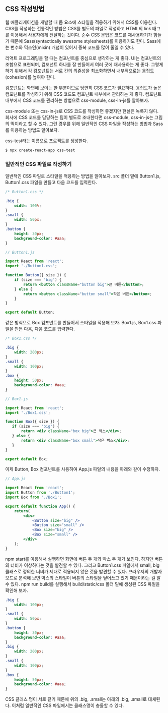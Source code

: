 ## CSS 작성방법

웹 애플리케이션을 개발할 때 돔 요소에 스타일을 적용하기 위해서 CSS를 이용한다. CSS를 작성하는 전통적인 방법은 CSS를 별도의 파일로 작성하고 HTML의 link 태그를 이용해서 사용자에게 전달하는 것이다. 순수 CSS 문법은 코드를 재사용하기가 힘들기 때문에 Sass(syntactically awesome stylesheets)를 이용하기도 한다. Sass에는 변수와 믹스인(mixin) 개념이 있어서 중복 코드를 많이 줄일 수 있다. 

리액트 프로그래밍을 할 때는 컴포넌트를 중심으로 생각하는 게 좋다. UI는 컴포넌트의 조합으로 표현되며, 컴포넌트 하나를 잘 만들어서 여러 곳에 재사용하는 게 좋다. 그렇게 하기 위해서 각 컴포넌트는 서로 간의 의존성을 최소화하면서 내부적으로는 응집도(cohesion)를 높여야 한다. 

컴포넌트는 화면에 보이는 한 부분이므로 당연히 CSS 코드가 필요하다. 응집도가 높은 컴포넌트를 작성하기 위해 CSS 코드도 컴포넌트 내부에서 관리하는 게 좋다. 컴포넌트 내부에서 CSS 코드를 관리하는 방법으로 css-module, css-in-js를 알아보자. 

css-module 또는 css-in-js로 CSS 코드를 작성하면 좋겠지만 현실은 녹록지 않다. 회사에 CSS 코드를 담당하는 팀이 별도로 조내한다면 css-module, css-in-js는 그림의 떡이라고 할 수 있다. 그런 경우를 위해 일반적인 CSS 파일을 작성하는 방법과 Sass를 이용하는 방법도 알아보자. 

css-test라는 이름으로 프로젝트를 생성한다. 

```bash
$ npx create-react-app css-test
```

### 일반적인 CSS 파일로 작성하기

일반적인 CSS 파일로 스타일을 적용하는 방법을 알아보자. src 폴더 밑에 Button1.js, Button1.css 파일을 만들고 다음 코드를 입력한다. 

```css
/* Button1.css */

.big {
    width: 100%;
}
.small {
    width: 50px;
}
.button {
    height: 30px;
    background-color: #aaa;
}
```

```jsx
// Button1.js

import React from 'react';
import './Button1.css';

function Button({ size }) {
    if (size === 'big') {
        return <button className="button big">큰 버튼</button>;
    } else {
        return <button className="button small">작은 버튼</button>;
    }
}

export default Button;
```

같은 방식으로 Box 컴포넌트를 만들어서 스타일을 적용해 보자. Box1.js, Box1.css 파일을 만든 다음, 다음 코드를 입력한다. 

```css
/* Box1.css */

.big {
    width: 200px;
}
.small {
    width: 100px;
}
.box {
    height: 50px;
    background-color: #aaa;
}
```

 ```jsx
// Box1.js

import React from 'react';
import './Box1.css';

function Box({ size }) {
    if (size === 'big') {
        return <div className="box big">큰 박스</div>;
    } else {
        return <div className="box small">작은 박스</div>;
    }
}

export default Box;
 ```

이제 Button, Box 컴포넌트를 사용하여 App.js 파일의 내용을 아래와 같이 수정하자. 

```jsx
// App.js

import React from 'react';
import Button from './Button1';
import Box from './Box1';

export default function App() {
    return(
    	<div>
            <Button size="big" />
            <Button size="small" />
            <Box size="big" />
            <Box size="small" />
        </div>
    );
}
```

npm start를 이용해서 실행하면 화면에 버튼 두 개와 박스 두 개가 보인다. 하지만 버튼의 너비가 이상하다는 것을 발견할 수 있다. 그리고 Button1.css 파일에서 small, big 클래스로 정의한 너비가 제대로 적용되지 않은 것을 발견할 수 있다. 브라우저의 개발자 모드로 분석해 보면 박스의 스타일이 버튼의 스타일을 덮어쓰고 있기 때문이라는 걸 알 수 있다. npm run build를 실행해서 build/static/css 폴더 밑에 생성된 CSS 파일을 확인해 보자. 

```css
.big {
    width: 100px;
}
.small {
    width: 50px;
}
.button {
    height: 30px;
    background-color: #aaa;
}
.big {
    width: 200px;
}
.small {
    width: 100px;
}
.box {
    height: 50px;
    background-color: #aaa;
}
```

CSS 클래스 명이 서로 같기 때문에 위의 .big, .small는 아래의 .big, .small로 대체된다. 이처럼 일반적인 CSS 파일에서는 클래스명이 충돌할 수 있다. 